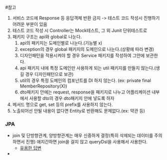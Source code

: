 #참고 


1. 서비스 코드에 Response 등 응답객체 반환 금지 -> 테스트 코드 작성시 진행하기 어려운 부분이 있음
2. 테스트 코드 작성 시 Controller는 Mock테스트, 그 외 Junit 단위테스트로
3. 패키지 구조는 api와 global로 나눈다.
	1. api의 패키지는 도메인별로 나눈다.(기능별 x)
	2. exception의 경우 global 패키지의 도메인으로 나눈다.(상황에 따라 변경)
	3. 디자인패턴을 적용시켜야 할 경우 Service 패키지를 작성하여 그안에 보관한다.
	4. api 패키지 내에 특정 도메인만 사용하게 되는 util 패키지를 만들지 않는다.(생길 경우 디자인패턴으로 보관)
	5. util의 경우 특정 도메인의 컴포넌트를 DI 하지 않는다. (ex: private final MemberRepository(X))
	6. dto패키지 안에는 request, response을 패키지로 나누고 어플리케이션 내부에서 사용할 dto의 경우 dto패키지 안에 넣도록 하자
4. 메서드 명으로 get, set 등의 prefix를 사용하지 않는다.
5. 노출되어선 안될 내용이 없다면 Entity로 반환해도 문제없다.(ex: 약관 등)


### JPA
- join 및 단방향관계, 양방향관계는 매우 신중하게 결정(특히 삭제되는 데이터를 주의하면서 진행) 애지간하면 join을 걸지 않고 queryDsl을 사용해서 사용한다.
	- [유용한 답변](https://www.inflearn.com/questions/39769/%EB%B6%80%EB%AA%A8-%EC%9E%90%EC%8B%9D%EA%B4%80%EA%B3%84%EC%97%90%EC%84%9C-%EB%B6%80%EB%AA%A8-%EC%82%AD%EC%A0%9C%EC%8B%9C-set-null%EB%B0%A9%EB%B2%95%EC%97%90-%EB%8C%80%ED%95%B4%EA%B6%81%EA%B8%88%ED%95%A9%EB%8B%88%EB%8B%A4)
- 